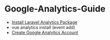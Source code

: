 # Google-Analytics-Guide
	
 - [Install Laravel Analytics Package](laravel-analytics.md)
 - vue analytics install (event add)
 - [Create Google Analytics Account](create-googleAnalytics.md)
 
<!--stackedit_data:
eyJoaXN0b3J5IjpbNzM1NzAyOTM0LC04NTg2NTcwMzgsMTc5Nz
EyNTcyNF19
-->
